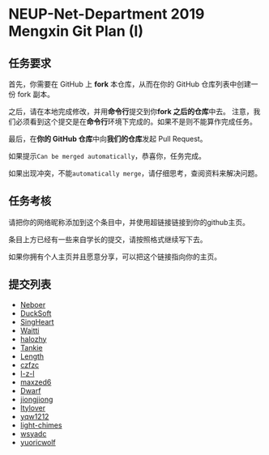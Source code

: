 ﻿# NEUP-Net-Department 2019 Mengxin Git Plan (I)
## 任务要求
首先，你需要在 GitHub 上 **fork** 本仓库，从而在你的 GitHub 仓库列表中创建一份 fork 副本。

之后，请在本地完成修改，并用**命令行**提交到你**fork 之后的仓库**中去。
注意，我们必须看到这个提交是在**命令行**环境下完成的。如果不是则不能算作完成任务。

最后，在**你的 GitHub 仓库**中向**我们的仓库**发起 Pull Request。

如果提示`Can be merged automatically`，恭喜你，任务完成。

如果出现冲突，不能`automatically merge`，请仔细思考，查阅资料来解决问题。

## 任务考核
请把你的网络昵称添加到这个条目中，并使用超链接链接到你的github主页。

条目上方已经有一些来自学长的提交，请按照格式继续写下去。

如果你拥有个人主页并且愿意分享，可以把这个链接指向你的主页。


## 提交列表
- [Neboer](https://github.com/Neboer)
- [DuckSoft](https://www.ducksoft.site/)
- [SingHeart](https://github.com/xinjiempolde)
- [Waitti](https://github.com/Waitti-long)
- [halozhy](https://github.com/halozhy)
- [Tankie](https://github.com/Tank1e)
- [Length](https://github.com/3047927842)
- [czfzc](https://github.com/czfzc)
- [l-z-l](https://github.com/l-z-l)
- [maxzed6](https://github.com/maxzed6)
- [Dwarf](https://github.com/TrisSSS)
- [jiongjiong](https://github.com/jiongjiongsir)
- [ltylover](https://github.com/ltylover)
- [yqw1212](https://github.com/yqw1212)
- [light-chimes](https://github.com/light-chimes)
- [wsyadc](https://github.com/wsyadc)
- [yuoricwolf](https://github.com/yuoricwolf)